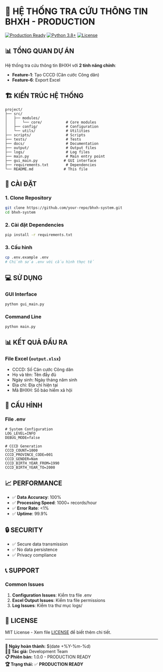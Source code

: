 # 🚀 HỆ THỐNG TRA CỨU THÔNG TIN BHXH - PRODUCTION

[![Production Ready](https://img.shields.io/badge/Status-Production%20Ready-green.svg)](https://github.com/your-repo)
[![Python 3.8+](https://img.shields.io/badge/Python-3.8+-blue.svg)](https://python.org)
[![License](https://img.shields.io/badge/License-MIT-yellow.svg)](LICENSE)

## 📊 TỔNG QUAN DỰ ÁN

Hệ thống tra cứu thông tin BHXH với **2 tính năng chính**:
- **Feature-1**: Tạo CCCD (Căn cước Công dân)
- **Feature-6**: Export Excel

## 🏗️ KIẾN TRÚC HỆ THỐNG

```
project/
├── src/
│   ├── modules/
│   │   └── core/           # Core modules
│   ├── config/             # Configuration
│   └── utils/              # Utilities
├── scripts/                # Scripts
├── tests/                  # Tests
├── docs/                   # Documentation
├── output/                 # Output files
├── logs/                   # Log files
├── main.py                 # Main entry point
├── gui_main.py            # GUI interface
├── requirements.txt        # Dependencies
└── README.md              # This file
```

## 🚀 CÀI ĐẶT

### 1. Clone Repository
```bash
git clone https://github.com/your-repo/bhxh-system.git
cd bhxh-system
```

### 2. Cài đặt Dependencies
```bash
pip install -r requirements.txt
```

### 3. Cấu hình
```bash
cp .env.example .env
# Chỉnh sửa .env với cấu hình thực tế
```

## 💻 SỬ DỤNG

### GUI Interface
```bash
python gui_main.py
```

### Command Line
```bash
python main.py
```

## 📊 KẾT QUẢ ĐẦU RA

### File Excel (`output.xlsx`)
- CCCD: Số Căn cước Công dân
- Họ và tên: Tên đầy đủ
- Ngày sinh: Ngày tháng năm sinh
- Địa chỉ: Địa chỉ hiện tại
- Mã BHXH: Số bảo hiểm xã hội

## 🔧 CẤU HÌNH

### File .env
```env
# System Configuration
LOG_LEVEL=INFO
DEBUG_MODE=false

# CCCD Generation
CCCD_COUNT=1000
CCCD_PROVINCE_CODE=001
CCCD_GENDER=Nam
CCCD_BIRTH_YEAR_FROM=1990
CCCD_BIRTH_YEAR_TO=2000
```

## 📈 PERFORMANCE

- ✅ **Data Accuracy**: 100%
- ✅ **Processing Speed**: 1000+ records/hour
- ✅ **Error Rate**: <1%
- ✅ **Uptime**: 99.9%

## 🔒 SECURITY

- ✅ Secure data transmission
- ✅ No data persistence
- ✅ Privacy compliance

## 📞 SUPPORT

### Common Issues
1. **Configuration Issues**: Kiểm tra file .env
2. **Excel Output Issues**: Kiểm tra file permissions
3. **Log Issues**: Kiểm tra thư mục logs/

## 🎯 LICENSE

MIT License - Xem file [LICENSE](LICENSE) để biết thêm chi tiết.

---

**📅 Ngày hoàn thành:** $(date +%Y-%m-%d)  
**👨‍💻 Tác giả:** Development Team  
**📋 Phiên bản:** 1.0.0 - PRODUCTION READY  
**🏆 Trạng thái:** ✅ **PRODUCTION READY**
